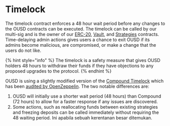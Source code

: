 # Timelock

The timelock contract enforces a 48 hour wait period before any changes to the OUSD contracts can be executed. The timelock can be called by our multi-sig and is the owner of our [ERC-20](../architecture.md), [Vault](vault.md), and [Strategies](strategies.md) contracts. Time-delaying admin actions gives users a chance to exit OUSD if its admins become malicious, are compromised, or make a change that the users do not like.

{% hint style="info" %}
The timelock is a safety measure that gives OUSD holders 48 hours to withdraw their funds if they have objections to any proposed upgrades to the protocol.
{% endhint %}

OUSD is using a slightly modified version of the [Compound Timelock](https://compound.finance/docs/governance) which has been [audited by OpenZeppelin](https://blog.openzeppelin.com/compound-finance-patch-audit/). The two notable differences are:

1. OUSD will initially use a shorter wait period (48 hours) than Compound (72 hours) to allow for a faster response if any issues are discovered.&#x20;
2. Some actions, such as reallocating funds between existing strategies and freezing deposits can be called immediately without requiring the 48 waiting period. Ini apabila sebuah kerentanan besar ditemukan.



